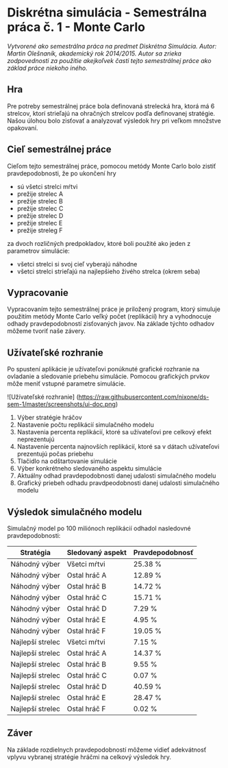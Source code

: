 # Diskrétna simulácia - Semestrálna práca č. 1 - Monte Carlo

*Vytvorené ako semestrálna práca na predmet Diskrétna Simulácia. Autor: Martin Olešnaník, akademický rok 2014/2015.
Autor sa zrieka zodpovednosti za použitie akejkoľvek časti tejto semestrálnej práce ako základ práce niekoho iného.*

## Hra

Pre potreby semestrálnej práce bola definovaná strelecká hra, ktorá má 6 strelcov,
ktorí strieľajú na ohračných strelcov podľa definovanej stratégie. Našou úlohou
bolo zisťovať a analyzovať výsledok hry pri veľkom množstve opakovaní.

## Cieľ semestrálnej práce

Cieľom tejto semestrálnej práce, pomocou metódy Monte Carlo bolo zistiť pravdepodobnosti,
že po ukončení hry

* sú všetci strelci mŕtvi
* prežije strelec A
* prežije strelec B
* prežije strelec C
* prežije strelec D
* prežije strelec E
* prežije streleg F

za dvoch rozličných predpokladov, ktoré boli použité ako jeden z parametrov simulácie:

* všetci strelci si svoj cieľ vyberajú náhodne
* všetci strelci strieľajú na najlepšieho živého strelca (okrem seba)

## Vypracovanie

Vypracovaním tejto semestrálnej práce je priložený program, ktorý simuluje
použitím metódy Monte Carlo veľký počet (replikácií) hry a vyhodnocuje odhady
pravdepodobností zisťovaných javov. Na základe týchto odhadov môžeme tvoriť naše
závery.

## Užívateľské rozhranie

Po spustení aplikácie je užívateľovi ponúknuté grafické rozhranie na ovladanie
a sledovanie priebehu simulácie. Pomocou grafických prvkov môže meniť vstupné
parametre simulácie.

![Užívateľské rozhranie]
(https://raw.githubusercontent.com/nixone/ds-sem-1/master/screenshots/ui-doc.png)

1. Výber stratégie hráčov
2. Nastavenie počtu replikácií simulačného modelu
3. Nastavenia percenta replikácií, ktoré sa užívateľovi pre celkový efekt neprezentujú
4. Nastavenie percenta najnovších replikácií, ktoré sa v dátach užívateľovi prezentujú počas priebehu
5. Tlačidlo na odštartovanie simulácie
6. Výber konkrétneho sledovaného aspektu simulácie
7. Aktuálny odhad pravdepodobnosti danej udalosti simulačného modelu
8. Grafický priebeh odhadu pravdpeodobnosti danej udalosti simulačného modelu

## Výsledok simulačného modelu

Simulačný model po 100 miliónoch replikácií odhadol nasledovné pravdepodobnosti:

Stratégia | Sledovaný aspekt | Pravdepodobnosť
--- | --- | ---
Náhodný výber | Všetci mŕtvi | 25.38 %
Náhodný výber | Ostal hráč A | 12.89 %
Náhodný výber | Ostal hráč B | 14.72 %
Náhodný výber | Ostal hráč C | 15.71 %
Náhodný výber | Ostal hráč D | 7.29 %
Náhodný výber | Ostal hráč E | 4.95 %
Náhodný výber | Ostal hráč F | 19.05 %
Najlepší strelec | Všetci mŕtvi | 7.15 %
Najlepší strelec | Ostal hráč A | 14.37 %
Najlepší strelec | Ostal hráč B | 9.55 %
Najlepší strelec | Ostal hráč C | 0.07 %
Najlepší strelec | Ostal hráč D | 40.59 %
Najlepší strelec | Ostal hráč E | 28.47 %
Najlepší strelec | Ostal hráč F | 0.02 %

## Záver

Na základe rozdielnych pravdepodobností môžeme vidieť adekvátnosť vplyvu vybranej stratégie
hráčmi na celkový výsledok hry.
